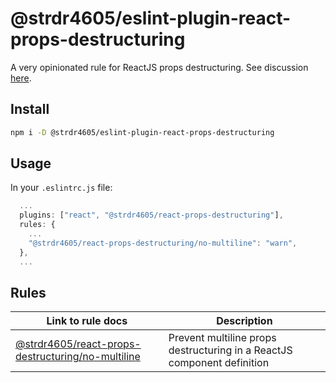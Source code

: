 # @strdr4605/eslint-plugin-react-props-destructuring

A very opinionated rule for ReactJS props destructuring. See discussion [here](https://github.com/yannickcr/eslint-plugin-react/pull/3086).

## Install

```bash
npm i -D @strdr4605/eslint-plugin-react-props-destructuring
```

## Usage

In your `.eslintrc.js` file:

```js
  ...
  plugins: ["react", "@strdr4605/react-props-destructuring"],
  rules: {
    ...
    "@strdr4605/react-props-destructuring/no-multiline": "warn",
  },
  ...
```

## Rules

| Link to rule docs | Description |
| ---- | ---- |
| [@strdr4605/react-props-destructuring/no-multiline](rules/no-multiline.md) | Prevent multiline props destructuring in a ReactJS component definition |
